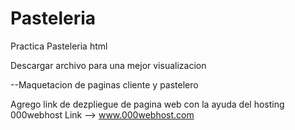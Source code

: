# Pasteleria

Practica Pasteleria html

Descargar archivo para una mejor visualizacion

--Maquetacion de paginas cliente y pastelero

Agrego link de dezpliegue de pagina web con la ayuda del hosting 000webhost Link --> www.000webhost.com
